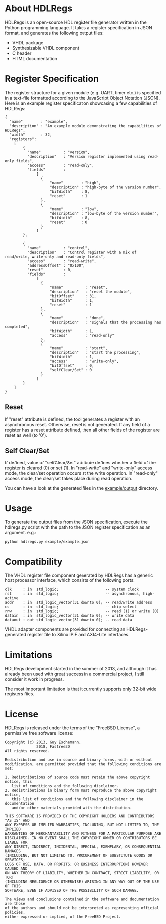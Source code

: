 About HDLRegs
=============

HDLRegs is an open-source HDL register file generator written in the Python programming language. It takes a register specification in JSON format, 
and generates the following output files:

  * VHDL package
  * Synthesizable VHDL component
  * C header
  * HTML documentation

Register Specification
======================

The register structure for a given module (e.g. UART, timer etc.) is specified in a text-file formatted according to the JavaScript Object Notation (JSON).
Here is an example register specification showcasing a few capabilities of HDLRegs:

    {
      "name"        : "example",
      "description" : "An example module demonstrating the capabilities of HDLRegs",
      "width"       : 32,
      "registers":
        [
            {
              "name"          : "version",
              "description"   : "Version register implemented using read-only fields",
              "access"        : "read-only",
              "fields"        :
                  [
                    {
                        "name"        : "high",
                        "description" : "high-byte of the version number",
                        "bitWidth"    : 8,
                        "reset"       : 1
                    },                            
                    {
                        "name"        : "low",
                        "description" : "low-byte of the version number",
                        "bitWidth"    : 8,
                        "reset"       : 0                        
                    }
                  ]                        
            },
            
            {
              "name"          : "control",
              "description"   : "Control register with a mix of read/write, write-only and read-only fields",
              "access"        : "read-write",
              "addressOffset" : "0x100",
              "reset"         : 0,
              "fields"        :
                  [
                    {
                        "name"          : "reset",
                        "description"   : "reset the module",
                        "bitOffset"     : 31,
                        "bitWidth"      : 1,
                        "reset"         : 1
                    },
                    {
                        "name"          : "done",
                        "description"   : "signals that the processing has completed",
                        "bitWidth"      : 1,
                        "access"        : "read-only"
                    },                                      
                    {
                        "name"          : "start",
                        "description"   : "start the processing",
                        "bitWidth"      : 1,
                        "access"        : "write-only",
                        "bitOffset"     : 0,
                        "selfClear/Set" : 0
                    }                  
                  ]          
            }
        ]
    }    

Reset
-----
If "reset" attribute is defined, the tool generates a register with an asynchronous reset. Otherwise, reset is not generated. If any field of a register has a reset attribute defined, then all other fields of the register are reset as well (to '0').

Self Clear/Set
--------------
If defined, value of "selfClear/Set" attribute defines whether a field of the register is cleared (0) or set (1). In "read-write" and "write-only" access mode, the clear/set operation occurs at the write operation. In "read-only" access mode, the clear/set takes place during read operation.  

You can have a look at the generated files in the [example/output](https://github.com/noasic/hdlregs/tree/master/example/output) directory.

Usage
=====

To generate the output files from the JSON specification, execute the hdlregs.py script with the path to the JSON register specification as an argument. e.g.:
    
    python hdlregs.py example/example.json

Compatibility
=============

The VHDL register file component generated by HDLRegs has a generic host processor interface, which consists of the following ports:

    clk     : in  std_logic;                     -- system clock
    rst     : in  std_logic;                     -- asynchronous, high-active
    addr    : in  std_logic_vector(31 downto 0); -- read/write address
    cs      : in  std_logic;                     -- chip select
    rnw     : in  std_logic;                     -- read (1) or write (0)
    datain  : in  std_logic_vector(31 downto 0); -- write data
    dataout : out std_logic_vector(31 downto 0); -- read data
    
VHDL adapter components are provided for connecting an HDLRegs-generated register file to Xilinx IPIF and AXI4-Lite interfaces.

Limitations
===========

HDLRegs development started in the summer of 2013, and although it has already been used with great success in a commercial project, I still consider it work in progress.

The most important limitation is that it currently supports only 32-bit wide registers files.

License
=======

HDLRegs is released under the terms of the "FreeBSD License", a permissive free software license:

    Copyright (c) 2013, Guy Eschemann,
    	          2018, Fastree3D
    All rights reserved.
    
    Redistribution and use in source and binary forms, with or without
    modification, are permitted provided that the following conditions are met: 
    
    1. Redistributions of source code must retain the above copyright notice, this
       list of conditions and the following disclaimer. 
    2. Redistributions in binary form must reproduce the above copyright notice,
       this list of conditions and the following disclaimer in the documentation
       and/or other materials provided with the distribution. 
    
    THIS SOFTWARE IS PROVIDED BY THE COPYRIGHT HOLDERS AND CONTRIBUTORS "AS IS" AND
    ANY EXPRESS OR IMPLIED WARRANTIES, INCLUDING, BUT NOT LIMITED TO, THE IMPLIED
    WARRANTIES OF MERCHANTABILITY AND FITNESS FOR A PARTICULAR PURPOSE ARE
    DISCLAIMED. IN NO EVENT SHALL THE COPYRIGHT OWNER OR CONTRIBUTORS BE LIABLE FOR
    ANY DIRECT, INDIRECT, INCIDENTAL, SPECIAL, EXEMPLARY, OR CONSEQUENTIAL DAMAGES
    (INCLUDING, BUT NOT LIMITED TO, PROCUREMENT OF SUBSTITUTE GOODS OR SERVICES;
    LOSS OF USE, DATA, OR PROFITS; OR BUSINESS INTERRUPTION) HOWEVER CAUSED AND
    ON ANY THEORY OF LIABILITY, WHETHER IN CONTRACT, STRICT LIABILITY, OR TORT
    (INCLUDING NEGLIGENCE OR OTHERWISE) ARISING IN ANY WAY OUT OF THE USE OF THIS
    SOFTWARE, EVEN IF ADVISED OF THE POSSIBILITY OF SUCH DAMAGE.
    
    The views and conclusions contained in the software and documentation are those
    of the authors and should not be interpreted as representing official policies, 
    either expressed or implied, of the FreeBSD Project.
